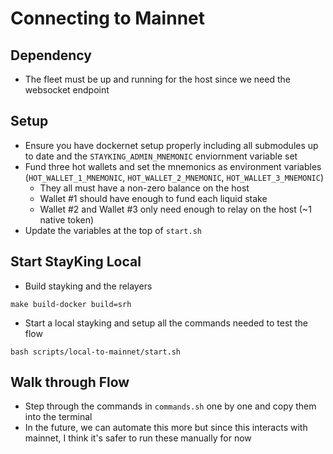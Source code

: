 # Connecting to Mainnet
## Dependency
* The fleet must be up and running for the host since we need the websocket endpoint

## Setup 
* Ensure you have dockernet setup properly including all submodules up to date and the `STAYKING_ADMIN_MNEMONIC` enviornment variable set 
* Fund three hot wallets and set the mnemonics as environment variables (`HOT_WALLET_1_MNEMONIC`, `HOT_WALLET_2_MNEMONIC`, `HOT_WALLET_3_MNEMONIC`)
    * They all must have a non-zero balance on the host
    * Wallet #1 should have enough to fund each liquid stake
    * Wallet #2 and Wallet #3 only need enough to relay on the host (~1 native token)
* Update the variables at the top of `start.sh`

## Start StayKing Local
* Build stayking and the relayers
```
make build-docker build=srh
```
* Start a local stayking and setup all the commands needed to test the flow
```
bash scripts/local-to-mainnet/start.sh
```

## Walk through Flow
* Step through the commands in `commands.sh` one by one and copy them into the terminal
* In the future, we can automate this more but since this interacts with mainnet, I think it's safer to run these manually for now